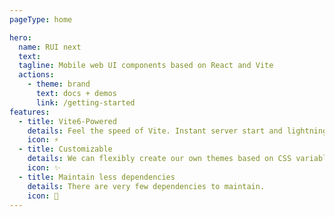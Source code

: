 ```yaml
---
pageType: home

hero:
  name: RUI next
  text:
  tagline: Mobile web UI components based on React and Vite
  actions:
    - theme: brand
      text: docs + demos
      link: /getting-started
features:
  - title: Vite6-Powered
    details: Feel the speed of Vite. Instant server start and lightning fast HMR that stays fast regardless of the app size.
    icon: ⚡️
  - title: Customizable
    details: We can flexibly create our own themes based on CSS variables.
    icon: ✨
  - title: Maintain less dependencies
    details: There are very few dependencies to maintain.
    icon: 📘
---
```

